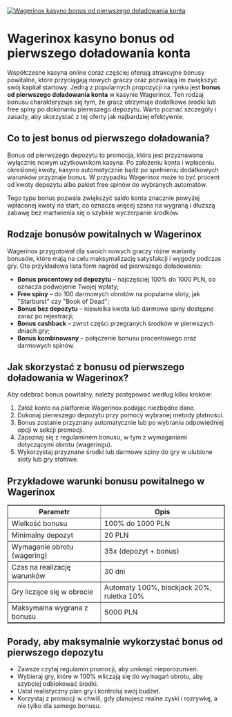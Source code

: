 [![Wagerinox kasyno bonus od pierwszego doładowania konta](https://123-caf.pages.dev/gitsignup.png)](https://vrmoo.ru/Bt82HjjY)

<h1>Wagerinox kasyno bonus od pierwszego doładowania konta</h1> <p>Współczesne kasyna online coraz częściej oferują atrakcyjne bonusy powitalne, które przyciągają nowych graczy oraz pozwalają im zwiększyć swój kapitał startowy. Jedną z popularnych propozycji na rynku jest <strong>bonus od pierwszego doładowania konta</strong> w kasynie Wagerinox. Ten rodzaj bonusu charakteryzuje się tym, że gracz otrzymuje dodatkowe środki lub free spiny po dokonaniu pierwszego depozytu. Warto poznać szczegóły i zasady, aby skorzystać z tej oferty jak najbardziej efektywnie.</p> <h2>Co to jest bonus od pierwszego doładowania?</h2> <p>Bonus od pierwszego depozytu to promocja, która jest przyznawana wyłącznie nowym użytkownikom kasyna. Po założeniu konta i wpłaceniu określonej kwoty, kasyno automatycznie bądź po spełnieniu dodatkowych warunków przyznaje bonus. W przypadku Wagerinox może to być procent od kwoty depozytu albo pakiet free spinów do wybranych automatów.</p> <p>Tego typu bonus pozwala zwiększyć saldo konta znacznie powyżej wpłaconej kwoty na start, co oznacza więcej szans na wygraną i dłuższą zabawę bez martwienia się o szybkie wyczerpanie środków.</p> <h2>Rodzaje bonusów powitalnych w Wagerinox</h2> <p>Wagerinox przygotował dla swoich nowych graczy różne warianty bonusów, które mają na celu maksymalizację satysfakcji i wygody podczas gry. Oto przykładowa lista form nagród od pierwszego doładowania:</p> <ul>   <li><strong>Bonus procentowy od depozytu</strong> – najczęściej 100% do 1000 PLN, co oznacza podwojenie Twojej wpłaty;</li>   <li><strong>Free spiny</strong> – do 100 darmowych obrotów na popularne sloty, jak "Starburst" czy "Book of Dead";</li>   <li><strong>Bonus bez depozytu</strong> – niewielka kwota lub darmowe spiny dostępne zaraz po rejestracji;</li>   <li><strong>Bonus cashback</strong> – zwrot części przegranych środków w pierwszych dniach gry;</li>   <li><strong>Bonus kombinowany</strong> – połączenie bonusu procentowego oraz darmowych spinów.</li> </ul> <h2>Jak skorzystać z bonusu od pierwszego doładowania w Wagerinox?</h2> <p>Aby odebrać bonus powitalny, należy postępować według kilku kroków:</p> <ol>   <li>Załóż konto na platformie Wagerinox podając niezbędne dane.</li>   <li>Dokonaj pierwszego depozytu przy pomocy wybranej metody płatności.</li>   <li>Bonus zostanie przyznany automatycznie lub po wybraniu odpowiedniej opcji w sekcji promocji.</li>   <li>Zapoznaj się z regulaminem bonusu, w tym z wymaganiami dotyczącymi obrotu (wageringu).</li>   <li>Wykorzystaj przyznane środki lub darmowe spiny do gry w ulubione sloty lub gry stołowe.</li> </ol> <h2>Przykładowe warunki bonusu powitalnego w Wagerinox</h2> <table border="1" cellpadding="6" cellspacing="0" style="border-collapse: collapse; width: 100%; max-width: 600px;">   <thead>     <tr>       <th>Parametr</th>       <th>Opis</th>     </tr>   </thead>   <tbody>     <tr>       <td>Wielkość bonusu</td>       <td>100% do 1000 PLN</td>     </tr>     <tr>       <td>Minimalny depozyt</td>       <td>20 PLN</td>     </tr>     <tr>       <td>Wymaganie obrotu (wagering)</td>       <td>35x (depozyt + bonus)</td>     </tr>     <tr>       <td>Czas na realizację warunków</td>       <td>30 dni</td>     </tr>     <tr>       <td>Gry liczące się w obrocie</td>       <td>Automaty 100%, blackjack 20%, ruletka 10%</td>     </tr>     <tr>       <td>Maksymalna wygrana z bonusu</td>       <td>5000 PLN</td>     </tr>   </tbody> </table> <h2>Porady, aby maksymalnie wykorzystać bonus od pierwszego depozytu</h2> <ul>   <li>Zawsze czytaj regulamin promocji, aby uniknąć nieporozumień.</li>   <li>Wybieraj gry, które w 100% wliczają się do wymagań obrotu, aby szybciej odblokować środki.</li>   <li>Ustal realistyczny plan gry i kontroluj swój budżet.</li>   <li>Korzystaj z promocji w chwili, gdy planujesz realne zyski i rozrywkę, a nie tylko dla samego bonusu.</li> </ul>